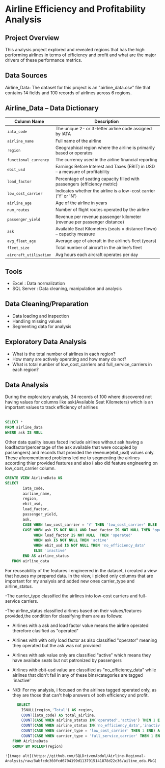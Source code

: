 # Airline Efficiency and Profitability Analysis 


## Project Overview

This analysis project explored and revealed regions that has the high performing airlines in terms of efficiency and profit and what are the major drivers of these performance metrics.


## Data Sources
Airline_Data: The dataset for this project is an "airline_data.csv" file that contains 14 fields and 100 records of airlines across 6 regions.


##  Airline_Data – Data Dictionary

| Column Name            | Description                                                                 |
|------------------------|-----------------------------------------------------------------------------|
| `iata_code`            | The unique 2- or 3-letter airline code assigned by IATA                    |
| `airline_name`         | Full name of the airline                                                    |
| `region`               | Geographical region where the airline is primarily based or operates       |
| `functional_currency`  | The currency used in the airline financial reporting                        |
| `ebit_usd`             | Earnings Before Interest and Taxes (EBIT) in USD – a measure of profitability |
| `load_factor`          | Percentage of seating capacity filled with passengers (efficiency metric)  |
| `low_cost_carrier`     | Indicates whether the airline is a low-cost carrier ('Y' or 'N')           |
| `airline_age`          | Age of the airline in years                                                 |
| `num_routes`           | Number of flight routes operated by the airline                             |
| `passenger_yield`      | Revenue per revenue passenger kilometer (revenue per passenger distance)    |
| `ask`                  | Available Seat Kilometers (seats × distance flown) – capacity measure       |
| `avg_fleet_age`        | Average age of aircraft in the airline’s fleet (years)                      |
| `fleet_size`           | Total number of aircraft in the airline’s fleet                             |
| `aircraft_utilisation` | Avg hours each aircraft operates per day                                    |


## Tools
- Excel : Data normalization
- SQL Server : Data cleaning, manipulation and analysis


## Data Cleaning/Preparation
- Data loading and inspection
- Handling missing values
- Segmenting data for analysis


## Exploratory Data Analysis
- What is the total number of airlines in each region?
- How many are actively operating and how many do not?
- What is total number of low_cost_carriers and full_service_carriers in each region?


## Data Analysis

During the exploratory analysis, 34 records of 100 where discovered not having values for columns like ask(Available Seat Kilometers) which is an important values to track efficiency of airlines

```sql

SELECT *
FROM airline_data
WHERE ask IS NULL
```
Other data quality issues faced include airlines without ask having a loadfactor(percentage of the ask available that were occupied by passengers) and records that provided the revenue(ebit_usd) values only. These aforementioned problems led me to segmenting the airlines according thier provided features and also i also did feature engineering on low_cost_carrier column.


```sql
CREATE VIEW AirlineData AS
SELECT 
		iata_code,
		airline_name,
		region,
		ebit_usd,
		load_factor,
		passenger_yield,
		ask,
		CASE WHEN low_cost_carrier = 'Y' THEN 'low_cost_carrier' ELSE 'full_service_carrier' END AS carrier_type,
		CASE WHEN ask IS NOT NULL AND load_factor IS NOT NULL THEN 'operated'
			 WHEN load_factor IS NOT NULL  THEN 'operated'
			 WHEN ask IS NOT NULL THEN 'active'
			 WHEN ebit_usd IS NOT NULL THEN 'no_efficiency_data'
			 ELSE 'inactive'
		END AS airline_status
   FROM airline_data
```
For reuseability of the features i engineered in the dataset, i created a view that houses my prepared data. In the view,  i picked only columns that are important for my analysis and added new ones carrier_type and airline_status. 

-The carrier_type classified the airlines into low-cost carriers and full-service carriers.

-The airline_status classified airlines based on their values/features provided,the condition for classifying them are as follows:
- Airlines with a ask and load factor value means the airline operated therefore clasified as "operated"
- Airlines with with only load factor as also classified "operator" meaning they operated but the ask was not provided
- Airlines with ask value only are classified "active" which means they have availabe seats but not patronized by passengers
- Airlines with ebit-usd value are classified as "no_efficiency_data"  while airlines that didn't fail in any of these bins/categories are tagged 'inactive'
- N/B: For my analysis, i focused on the airlines tagged operated only, as they are those that can't help answers of both efficiency and profit.



   ```sql
     SELECT 
	   ISNULL(region,'Total') AS region,
	   COUNT(iata_code) AS total_airline,
	   COUNT(CASE WHEN airline_status IN('operated','active') THEN 1 END) AS actives,
	   COUNT(CASE WHEN airline_status IN('no_efficiency_data','inactive') THEN 1 END) AS not_actives,
	   COUNT(CASE WHEN carrier_type = 'low_cost_carrier' THEN 1 END) AS n_LCC,
	   COUNT(CASE WHEN carrier_type = 'full_service_carrier' THEN 1 END) AS n_FSC
  FROM AirlineData
  GROUP BY ROLLUP(region)
```
![image alt](https://github.com/SQLDrivenAbdul/Airline-Regional-Analysis/raw/8abfcdc360fcd6704199d1137915141878d22c36/ailine_eda.PNG)
